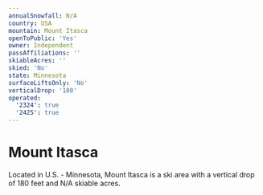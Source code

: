 ```yaml
---
annualSnowfall: N/A
country: USA
mountain: Mount Itasca
openToPublic: 'Yes'
owner: Independent
passAffiliations: ''
skiableAcres: ''
skied: 'No'
state: Minnesota
surfaceLiftsOnly: 'No'
verticalDrop: '180'
operated:
  '2324': true
  '2425': true
---
```



# Mount Itasca

Located in U.S. - Minnesota, Mount Itasca is a ski area with a vertical drop of 180 feet and N/A skiable acres.
